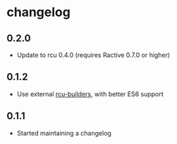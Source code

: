 # changelog

## 0.2.0

* Update to rcu 0.4.0 (requires Ractive 0.7.0 or higher)

## 0.1.2

* Use external [rcu-builders](https://github.com/ractivejs/rcu-builders), with better ES6 support

## 0.1.1

* Started maintaining a changelog